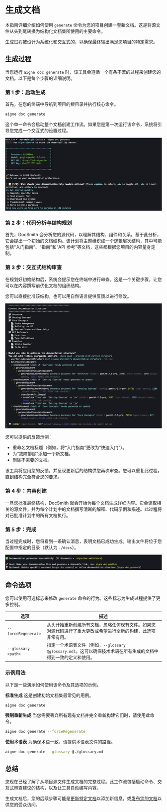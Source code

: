 # 生成文档

本指南详细介绍如何使用 `generate` 命令为您的项目创建一套新文档。这是将源文件从头到尾转换为结构化文档集所使用的主要命令。

生成过程被设计为系统化和交互式的，以确保最终输出满足您项目的特定需求。

## 生成过程

当您运行 `aigne doc generate` 时，该工具会遵循一个有条不紊的过程来创建您的文档。以下是每个步骤的详细说明。

### 第 1 步：启动生成

首先，在您的终端中导航到项目的根目录并执行核心命令。

```bash title="Terminal" icon=lucide:terminal
aigne doc generate
```

这个单一命令会启动整个文档创建工作流。如果您是第一次运行该命令，系统将引导您完成一个交互式的设置过程。

![生成文档对话框](../assets/screenshots/doc-generate.png)

### 第 2 步：代码分析与结构规划

首先，DocSmith 会分析您的源代码，以理解其结构、组件和关系。基于此分析，它会提出一个初始的文档结构。该计划将主题组织成一个逻辑层次结构，其中可能包括“入门指南”、“指南”和“API 参考”等文档，这些都根据您项目的内容量身定制。

### 第 3 步：交互式结构审查

在规划好初始结构后，系统会提示您在终端中进行审查。这是一个关键步骤，让您可以在内容撰写前优化文档的组织结构。

您可以直接批准该结构，也可以用自然语言提供反馈以进行修改。

![审查文档结构](../assets/screenshots/doc-generate-docs.png)

您可以提供的反馈示例：

*   重命名文档标题（例如，将“入门指南”更改为“快速入门”）。
*   为“故障排除”添加一个新文档。
*   删除不需要的文档。

该工具将应用您的反馈，并呈现更新后的结构供您再次审查。您可以重复此过程，直到结构完全符合您的要求。

### 第 4 步：内容创建

一旦您批准最终结构，DocSmith 就会开始为每个文档生成详细内容。它会读取相关的源文件，并为每个计划中的文档撰写清晰的解释、代码示例和描述。此过程将对已批准计划中的所有文档执行。

### 第 5 步：完成

当过程完成时，您将看到一条确认消息，表明文档已成功生成。输出文件将位于您配置中指定的目录（默认为 `./docs`）。

![文档生成成功](../assets/screenshots/doc-generated-successfully.png)

## 命令选项

您可以使用可选标志来修改 `generate` 命令的行为。这些标志为生成过程提供了更多控制。

| 选项                | 描述                                                                                                                                                               |
| --------------------- | ------------------------------------------------------------------------------------------------------------------------------------------------------------------------- |
| `--forceRegenerate`   | 从头开始重新创建所有文档，忽略任何现有文件。如果您对源代码进行了重大更改或希望进行全新的构建，此选项非常有用。 |
| `--glossary <path>`   | 指定一个术语表文件（例如，`--glossary @glossary.md`）。这可以确保技术术语在所有生成的文档中得到一致的定义和使用。               |

### 示例用法

以下是一些演示如何使用该命令及其选项的示例。

**标准生成**
这是创建初始文档集最常见的用例。
```bash title="Terminal" icon=lucide:terminal
aigne doc generate
```

**强制重新生成**
当您需要丢弃所有现有文档并完全重新构建它们时，请使用此命令。
```bash title="Terminal" icon=lucide:terminal
aigne doc generate --forceRegenerate
```

**使用术语表**
为确保术语一致，请提供术语表文件的路径。
```bash title="Terminal" icon=lucide:terminal
aigne doc generate --glossary @./glossary.md
```

## 总结

您现在已经了解了从项目源文件生成文档的完整过程。此工作流包括启动命令、交互式审查建议的结构，以及让工具自动编写内容。

生成文档后，您的后续步骤可能是[更新特定文档](./guides-updating-documentation.md)以添加新信息，或[发布您的文档](./guides-publishing-your-docs.md)以供您的受众访问。
